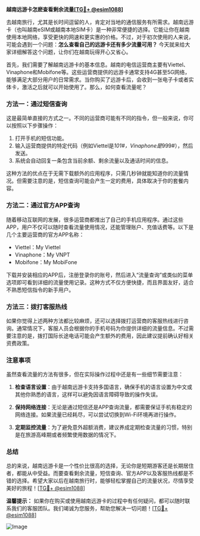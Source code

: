 **越南远游卡怎麽查看剩余流量[[TG💪+ @esim1088](https://t.me/s/esim1088)]**

去越南旅行，尤其是长时间逗留的人，肯定对当地的通信服务有所需求。越南远游卡（也叫越南eSIM或越南本地SIM卡）是一种非常便捷的选择。它能让你在越南使用本地网络，享受更快的网速和更实惠的价格。不过，对于初次使用的人来说，可能会遇到一个问题：**怎么查看自己的远游卡还有多少流量可用？** 今天就来给大家详细解答这个问题，让你们在越南玩得开心又省心。

首先，我们需要了解越南远游卡的基本信息。越南的电信运营商主要有Viettel、Vinaphone和Mobifone等。这些运营商提供的远游卡通常支持4G甚至5G网络，能够满足大部分用户的日常需求。当你购买了远游卡后，会收到一张电子卡或者实体卡，激活之后就可以开始使用了。那么，如何查看流量呢？

### **方法一：通过短信查询**
这是最简单直接的方式之一。不同的运营商可能有不同的指令，但一般来说，你可以按照以下步骤操作：

1. 打开手机的短信功能。
2. 输入运营商提供的特定代码（例如Viettel是*101#，Vinaphone是*999#），然后发送。
3. 系统会自动回复一条包含当前余额、剩余流量以及通话时间的信息。

这种方法的优点在于无需下载额外的应用程序，只需几秒钟就能知道你的流量情况。但需要注意的是，短信查询可能会产生一定的费用，具体取决于你的套餐内容。

### **方法二：通过官方APP查询**
随着移动互联网的发展，很多运营商都推出了自己的手机应用程序。通过这些APP，用户不仅可以随时查看流量使用情况，还能管理账户、充值话费等。以下是几个主要运营商的官方APP名称：

- Viettel：My Viettel
- Vinaphone：My VNPT
- Mobifone：My MobiFone

下载并安装相应的APP后，注册登录你的账号，然后进入“流量查询”或类似的菜单选项即可看到详细的流量使用记录。这种方式不仅方便快捷，而且界面友好，适合不熟悉短信指令的新手用户。

### **方法三：拨打客服热线**
如果你觉得上述两种方法都比较麻烦，还可以选择拨打运营商的客服热线进行咨询。通常情况下，客服人员会根据你的手机号码为你提供详细的流量信息。不过需要注意的是，拨打国际长途电话可能会产生额外的费用，因此建议提前确认好相关资费政策。

### **注意事项**
虽然查看流量的方法有很多，但在实际操作过程中还是有一些细节需要注意：

1. **检查语言设置**：由于越南远游卡支持多国语言，确保手机的语言设置为中文或其他你熟悉的语言，这样可以避免因语言障碍导致的操作失误。
   
2. **保持网络连接**：无论是通过短信还是APP查询流量，都需要保证手机有稳定的网络连接。如果流量已经耗尽，可以尝试切换到Wi-Fi环境再进行操作。

3. **定期监控流量**：为了避免意外超额消费，建议养成定期检查流量的习惯，特别是在旅游高峰期或者频繁使用数据的情况下。

### **总结**
总的来说，越南远游卡是一个性价比很高的选择，无论你是短期游客还是长期居住者，都能从中受益。而要查看剩余流量，短信查询、官方APP以及客服热线都是不错的选择。希望大家以后在越南旅行时，能够轻松掌握自己的流量状况，尽情享受美好的旅程！[[TG💪+ @esim1088](https://t.me/s/esim1088)]

**温馨提示：** 如果你在购买或使用越南远游卡的过程中有任何疑问，都可以随时联系我们的客服团队。我们竭诚为您服务，帮助您解决一切问题！[[TG💪+ @esim1088](https://t.me/s/esim1088)] 

![Image](https://i.postimg.cc/4NQfJmqS/Snipaste-2025-05-13-00-14-12.png)